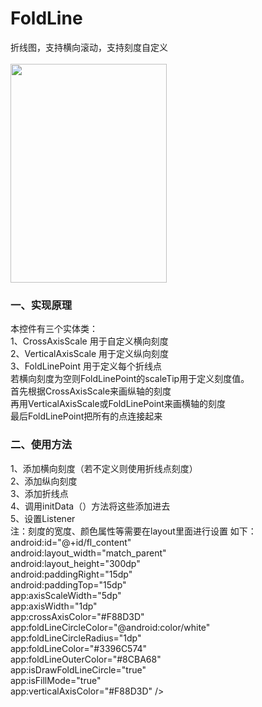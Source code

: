 # FoldLine
折线图，支持横向滚动，支持刻度自定义
</br>
</br>
<img src='https://github.com/lichangqiang/FoldLine/blob/master/demo.gif' height="350" width="250"/>
<h3>一、实现原理</h3>
本控件有三个实体类：</br>
1、CrossAxisScale 用于自定义横向刻度</br>
2、VerticalAxisScale 用于定义纵向刻度</br>
3、FoldLinePoint 用于定义每个折线点</br>
若横向刻度为空则FoldLinePoint的scaleTip用于定义刻度值。</br>
首先根据CrossAxisScale来画纵轴的刻度</br>
再用VerticalAxisScale或FoldLinePoint来画横轴的刻度</br>
最后FoldLinePoint把所有的点连接起来</br>
<h3>二、使用方法</h3>
1、添加横向刻度（若不定义则使用折线点刻度）</br>
2、添加纵向刻度</br>
3、添加折线点</br>
4、调用initData（）方法将这些添加进去</br>
5、设置Listener</br>
注：刻度的宽度、颜色属性等需要在layout里面进行设置 如下：</br>
<com.magicwork.foldline.FoldLineView</br>
        android:id="@+id/fl_content"</br>
        android:layout_width="match_parent"</br>
        android:layout_height="300dp"</br>
        android:paddingRight="15dp"</br>
        android:paddingTop="15dp"</br>
        app:axisScaleWidth="5dp"</br>
        app:axisWidth="1dp"</br>
        app:crossAxisColor="#F88D3D"</br>
        app:foldLineCircleColor="@android:color/white"</br>
        app:foldLineCircleRadius="1dp"</br>
        app:foldLineColor="#3396C574"</br>
        app:foldLineOuterColor="#8CBA68"</br>
        app:isDrawFoldLineCircle="true"</br>
        app:isFillMode="true"</br>
        app:verticalAxisColor="#F88D3D"  /></br>
 
